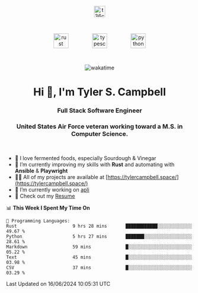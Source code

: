 <p align="center">
<a href="https://www.linkedin.com/in/t36campbell" target="blank"><img align="center" src="https://ik.imagekit.io/t36campbell/Portfolio/linkedin.png.original_m8bbGgPh6.png" alt="t36campbell" height="30" width="30" /></a>
</p>
<p align="center">
    <img src="https://rustacean.net/assets/rustacean-orig-noshadow.svg" alt="rust" width="40" height="40" style="margin: 6%;" />
    <img src="https://cdn.worldvectorlogo.com/logos/typescript.svg" alt="typescript" width="40" height="40" style="margin: 6%;" />
    <img src="https://cdn.worldvectorlogo.com/logos/python-5.svg" alt="python" width="40" height="40" style="margin: 6%;" />
</p>
<div align="center">
  
  ![wakatime](https://wakatime.com/badge/user/738aac7f-8868-4bc3-a1df-4c36703ee4b6.svg)
  
</div>

<h1 align="center">Hi 👋, I'm Tyler S. Campbell</h1>
<h3 align="center">Full Stack Software Engineer</h3>
<h3 align="center">United States Air Force veteran working toward a M.S. in Computer Science.</h3>
<br>

- 🍞 I love fermented foods, especially Sourdough & Vinegar
- 🌱 I’m currently improving my skills with **Rust** and automating with **Ansible** & **Playwright**
- 👨‍💻 All of my projects are available at [https://tylercampbell.space/](https://tylercampbell.space/)
- 🔭 I’m currently working on [apli](https://github.com/t36campbell/apli)
- 📄 Check out my [Resume](https://tylercampbell.space/Tyler%20Campbell%20Resume%20(2024).pdf)


<!--START_SECTION:waka-->
📊 **This Week I Spent My Time On** 

```text
💬 Programming Languages: 
Rust                     9 hrs 28 mins       ████████████░░░░░░░░░░░░░   49.67 % 
Python                   5 hrs 27 mins       ███████░░░░░░░░░░░░░░░░░░   28.61 % 
Markdown                 59 mins             █░░░░░░░░░░░░░░░░░░░░░░░░   05.22 % 
Text                     45 mins             █░░░░░░░░░░░░░░░░░░░░░░░░   03.98 % 
CSV                      37 mins             █░░░░░░░░░░░░░░░░░░░░░░░░   03.29 % 
```


 Last Updated on 16/06/2024 10:05:31 UTC
<!--END_SECTION:waka-->

